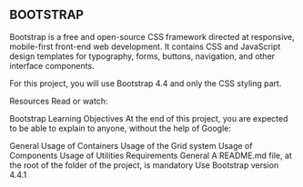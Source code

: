 ## BOOTSTRAP

Bootstrap is a free and open-source CSS framework directed at responsive, mobile-first front-end web development. It contains CSS and JavaScript design templates for typography, forms, buttons, navigation, and other interface components.

For this project, you will use Bootstrap 4.4 and only the CSS styling part.

Resources
Read or watch:

Bootstrap
Learning Objectives
At the end of this project, you are expected to be able to explain to anyone, without the help of Google:

General
Usage of Containers
Usage of the Grid system
Usage of Components
Usage of Utilities
Requirements
General
A README.md file, at the root of the folder of the project, is mandatory
Use Bootstrap version 4.4.1
